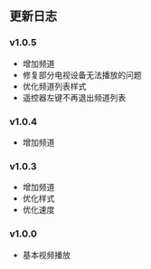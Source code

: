 ## 更新日志

### v1.0.5

* 增加频道
* 修复部分电视设备无法播放的问题
* 优化频道列表样式
* 遥控器左键不再退出频道列表

### v1.0.4

* 增加频道

### v1.0.3

* 增加频道
* 优化样式
* 优化速度

### v1.0.0

* 基本视频播放